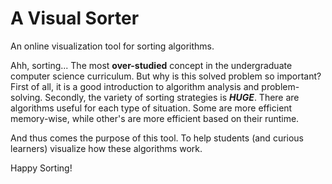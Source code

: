 # A Visual Sorter
An online visualization tool for sorting algorithms.

Ahh, sorting... The most **over-studied** concept in the undergraduate computer science curriculum. But why is this solved problem so important? 
First of all, it is a good introduction to algorithm analysis and problem-solving. Secondly, the variety of sorting strategies is ***HUGE***. 
There are algorithms useful for each type of situation. Some are more efficient memory-wise, while other's are more efficient based on their runtime.

And thus comes the purpose of this tool. To help students (and curious learners) visualize how these algorithms work.

Happy Sorting!
